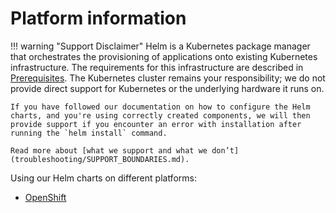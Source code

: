 # Platform information

!!! warning "Support Disclaimer"
    Helm is a Kubernetes package manager that orchestrates the provisioning of applications onto existing Kubernetes infrastructure. The requirements for this infrastructure are described in [Prerequisites](../userguide/PREREQUISITES.md). The Kubernetes cluster remains your responsibility; we do not provide direct support for Kubernetes or the underlying hardware it runs on.

    If you have followed our documentation on how to configure the Helm charts, and you're using correctly created components, we will then provide support if you encounter an error with installation after running the `helm install` command. 

    Read more about [what we support and what we don’t](troubleshooting/SUPPORT_BOUNDARIES.md). 

Using our Helm charts on different platforms:

* [OpenShift](OPENSHIFT.md)
